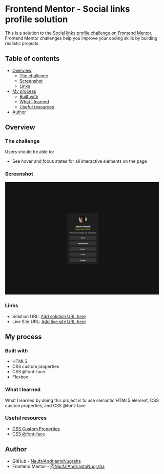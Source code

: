 # Frontend Mentor - Social links profile solution

This is a solution to the [Social links profile challenge on Frontend Mentor](https://www.frontendmentor.io/challenges/social-links-profile-UG32l9m6dQ). Frontend Mentor challenges help you improve your coding skills by building realistic projects.

## Table of contents

- [Overview](#overview)
  - [The challenge](#the-challenge)
  - [Screenshot](#screenshot)
  - [Links](#links)
- [My process](#my-process)
  - [Built with](#built-with)
  - [What I learned](#what-i-learned)
  - [Useful resources](#useful-resources)
- [Author](#author)

## Overview

### The challenge

Users should be able to:

- See hover and focus states for all interactive elements on the page

### Screenshot

![Screenshot of dekstop design](./assets/screenshot_social_link_profile_main.jpeg)

### Links

- Solution URL: [Add solution URL here](https://your-solution-url.com)
- Live Site URL: [Add live site URL here](https://your-live-site-url.com)

## My process

### Built with

- HTML5
- CSS custom properties
- CSS @font-face
- Flexbox

### What I learned

What I learned by doing this project is to use semantic HTML5 element, CSS custom properties, and CSS @font-face

### Useful resources

- [CSS Custom Properties](https://developer.mozilla.org/en-US/docs/Web/CSS/Using_CSS_custom_properties)
- [CSS @font-face](https://www.example.com)

## Author

- GitHub - [NaufalAndriantoNugraha](https://github.com/NaufalAndriantoNugraha)
- Frontend Mentor - [@NaufalAndriantoNugraha](https://www.frontendmentor.io/profile/NaufalAndriantoNugraha)
